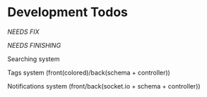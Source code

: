 # Development Todos

_NEEDS FIX_

_NEEDS FINISHING_

Searching system

Tags system (front(colored)/back(schema + controller))

Notifications system (front/back(socket.io + schema + controller))

